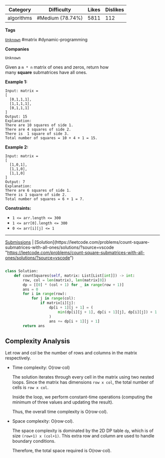 
| Category   | Difficulty       | Likes | Dislikes |
| ---------- | ---------------- | ----- | -------- |
| algorithms | #Medium (78.74%) | 5811  | 112      |

**Tags**

[`Unknown`](https://leetcode.com/tag/Unknown?source=vscode "https://leetcode.com/tag/Unknown?source=vscode") #matrix #dynamic-programming 

**Companies**

`Unknown`

Given a `m * n` matrix of ones and zeros, return how many **square** submatrices have all ones.

**Example 1:**

```
Input: matrix =
[
  [0,1,1,1],
  [1,1,1,1],
  [0,1,1,1]
]
Output: 15
Explanation: 
There are 10 squares of side 1.
There are 4 squares of side 2.
There is  1 square of side 3.
Total number of squares = 10 + 4 + 1 = 15.
```

**Example 2:**

```
Input: matrix = 
[
  [1,0,1],
  [1,1,0],
  [1,1,0]
]
Output: 7
Explanation: 
There are 6 squares of side 1.  
There is 1 square of side 2. 
Total number of squares = 6 + 1 = 7.
```

**Constraints:**

- `1 <= arr.length <= 300`
- `1 <= arr[0].length <= 300`
- `0 <= arr[i][j] <= 1`

---

[Submissions](https://leetcode.com/problems/count-square-submatrices-with-all-ones/submissions/?source=vscode "https://leetcode.com/problems/count-square-submatrices-with-all-ones/submissions/?source=vscode") | [Solution](https://leetcode.com/problems/count-square-submatrices-with-all-ones/solutions/?source=vscode "https://leetcode.com/problems/count-square-submatrices-with-all-ones/solutions/?source=vscode")

```python

class Solution:
    def countSquares(self, matrix: List[List[int]]) -> int:
        row, col = len(matrix), len(matrix[0])
        dp = [[0] * (col + 1) for _ in range(row + 1)]
        ans = 0
        for i in range(row):
            for j in range(col):
                if matrix[i][j]:
                    dp[i + 1][j + 1] = (
                        min(dp[i][j + 1], dp[i + 1][j], dp[i][j]) + 1
                    )
                    ans += dp[i + 1][j + 1]
        return ans

```
## Complexity Analysis

Let row and col be the number of rows and columns in the matrix respectively.

- Time complexity: O(row⋅col)
    
    The solution iterates through every cell in the matrix using two nested loops. Since the matrix has dimensions `row x col`, the total number of cells is `row x col`.
    
    Inside the loop, we perform constant-time operations (computing the minimum of three values and updating the result).
    
    Thus, the overall time complexity is O(row⋅col).
    
- Space complexity: O(row⋅col).
    
    The space complexity is dominated by the 2D DP table `dp`, which is of size `(row+1) x (col+1)`. This extra row and column are used to handle boundary conditions.
    
    Therefore, the total space required is O(row⋅col).